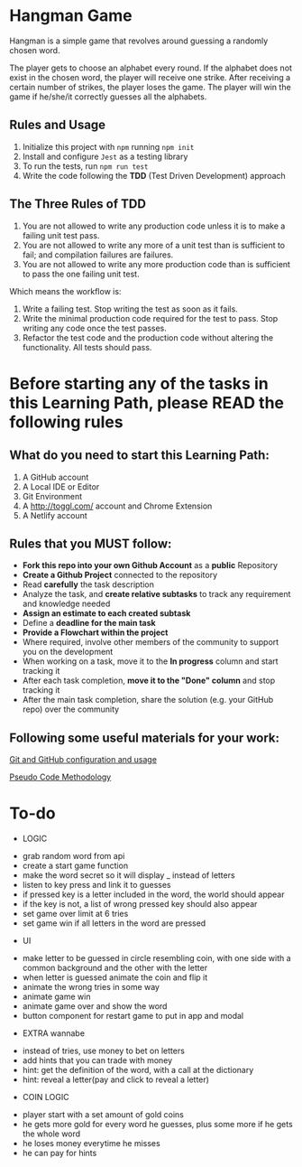 # Hangman Game

Hangman is a simple game that revolves around guessing a randomly chosen word.

The player gets to choose an alphabet every round.
If the alphabet does not exist in the chosen word, the player will receive one strike.
After receiving a certain number of strikes, the player loses the game.
The player will win the game if he/she/it correctly guesses all the alphabets.


## Rules and Usage
1. Initialize this project with `npm` running `npm init`
2. Install and configure `Jest` as a testing library
3. To run the tests, run `npm run test`
4. Write the code following the **TDD** (Test Driven Development) approach

## The Three Rules of TDD
1. You are not allowed to write any production code unless it is to make a failing unit test pass.
2. You are not allowed to write any more of a unit test than is sufficient to fail; and compilation failures are failures.
3. You are not allowed to write any more production code than is sufficient to pass the one failing unit test.

Which means the workflow is:

1. Write a failing test. Stop writing the test as soon as it fails.
2. Write the minimal production code required for the test to pass. Stop writing any code once the test passes.
3. Refactor the test code and the production code without altering the functionality. All tests should pass.




Before starting any of the tasks in this Learning Path, please READ the following rules
===============================

What do you need to start this Learning Path:
----------------
1. A GitHub account
3. A Local IDE or Editor
5. Git Environment
6. A http://toggl.com/ account and Chrome Extension
7. A Netlify account

Rules that you MUST follow:
----------------
- **Fork this repo into your own Github Account** as a **public** Repository
- **Create a Github Project** connected to the repository
- Read **carefully** the task description
- Analyze the task, and **create relative subtasks** to track any requirement and knowledge needed
- **Assign an estimate to each created subtask**
- Define a **deadline for the main task**
- **Provide a Flowchart within the project**
- Where required, involve other members of the community to support you on the development
- When working on a task, move it to the **In progress** column and start tracking it
- After each task completion, **move it to the "Done" column** and stop tracking it
- After the main task completion, share the solution (e.g. your GitHub repo) over the community

Following some useful materials for your work:
----------------

[Git and GitHub configuration and usage](https://www.loom.com/share/6b86aa3bc0aa4f2d88a315bc9d3209c4)

[Pseudo Code Methodology](https://wtmatter.com/pseudocode/)

# To-do

* LOGIC

- grab random word from api
- create a start game function
- make the word secret so it will display _ instead of letters
- listen to key press and link it to guesses
- if pressed key is a letter included in the word, the world should appear
- if the key is not, a list of wrong pressed key should also appear
- set game over limit at 6 tries
- set game win if all letters in the word are pressed


* UI

- make letter to be guessed in circle resembling coin, with one side with a common background and the other with the letter
- when letter is guessed animate the coin and flip it
- animate the wrong tries in some way
- animate game win
- animate game over and show the word
- button component for restart game to put in app and modal

* EXTRA wannabe

- instead of tries, use money to bet on letters
- add hints that you can trade with money
- hint: get the definition of the word, with a call at the dictionary
- hint: reveal a letter(pay and click to reveal a letter)

* COIN LOGIC

- player start with a set amount of gold coins
- he gets more gold for every word he guesses, plus some more
if he gets the whole word
- he loses money everytime he misses
- he can pay for hints






